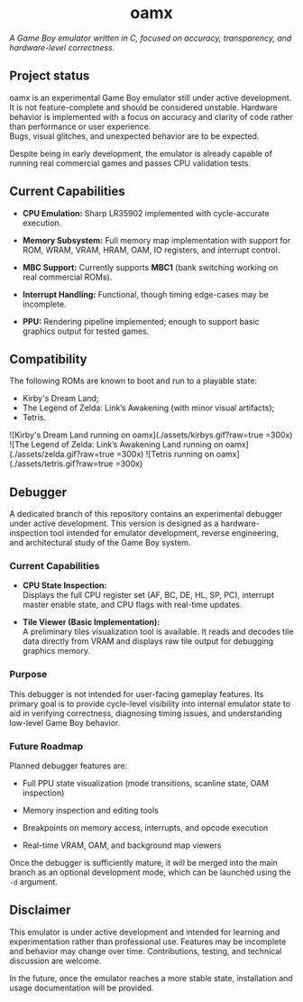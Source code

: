 # <center>oamx</center>
_A Game Boy emulator written in C, focused on accuracy, transparency, and hardware-level correctness._

## Project status

oamx is an experimental Game Boy emulator still under active development. It is not feature-complete and should be considered unstable. Hardware behavior is implemented with a focus on accuracy and clarity of code rather than performance or user experience.  
Bugs, visual glitches, and unexpected behavior are to be expected.

Despite being in early development, the emulator is already capable of running real commercial games and passes CPU validation tests.

## **Current Capabilities**

-   **CPU Emulation:** Sharp LR35902 implemented with cycle-accurate execution.

-   **Memory Subsystem:** Full memory map implementation with support for ROM, WRAM, VRAM, HRAM, OAM, IO registers, and interrupt control.
-   **MBC Support:** Currently supports **MBC1** (bank switching working on real commercial ROMs).
    
-   **Interrupt Handling:** Functional, though timing edge-cases may be incomplete.
    
-   **PPU:** Rendering pipeline implemented; enough to support basic graphics output for tested games.

## **Compatibility**
The following ROMs are known to boot and run to a playable state:

- Kirby's Dream Land;
- The Legend of Zelda: Link’s Awakening (with minor visual artifacts);
- Tetris.

![Kirby's Dream Land running on oamx](./assets/kirbys.gif?raw=true =300x) ![The Legend of Zelda: Link’s Awakening Land running on oamx](./assets/zelda.gif?raw=true =300x) ![Tetris running on oamx](./assets/tetris.gif?raw=true =300x)

## **Debugger**

A dedicated branch of this repository contains an experimental debugger under active development. This version is designed as a hardware-inspection tool intended for emulator development, reverse engineering, and architectural study of the Game Boy system.

### **Current Capabilities**

-   **CPU State Inspection:**  
    Displays the full CPU register set (AF, BC, DE, HL, SP, PC), interrupt master enable state, and CPU flags with real-time updates.
    
-   **Tile Viewer (Basic Implementation):**  
    A preliminary tiles visualization tool is available. It reads and decodes tile data directly from VRAM and displays raw tile output for debugging graphics memory.
    

### **Purpose**

This debugger is not intended for user-facing gameplay features. Its primary goal is to provide cycle-level visibility into internal emulator state to aid in verifying correctness, diagnosing timing issues, and understanding low-level Game Boy behavior.

### **Future Roadmap**

Planned debugger features are:

-   Full PPU state visualization (mode transitions, scanline state, OAM inspection)
    
-   Memory inspection and editing tools
    
-   Breakpoints on memory access, interrupts, and opcode execution
    
-   Real-time VRAM, OAM, and background map viewers

    

Once the debugger is sufficiently mature, it will be merged into the main branch as an optional development mode, which can be launched using the `-d` argument.

## **Disclaimer**

This emulator is under active development and intended for learning and experimentation rather than professional use. Features may be incomplete and behavior may change over time. Contributions, testing, and technical discussion are welcome.

In the future, once the emulator reaches a more stable state, installation and usage documentation will be provided.